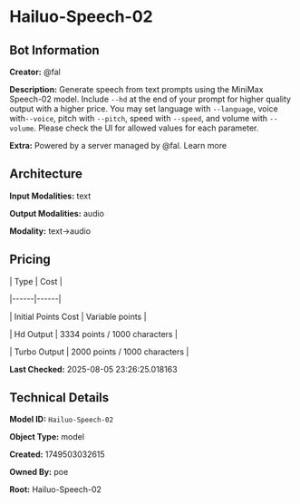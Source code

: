 # Hailuo-Speech-02

## Bot Information

**Creator:** @fal

**Description:** Generate speech from text prompts using the MiniMax Speech-02 model. Include `--hd` at the end of your prompt for higher quality output with a higher price. You may set language with `--language`, voice with`--voice`, pitch with `--pitch`, speed with `--speed`, and volume with `--volume`. Please check the UI for allowed values for each parameter.

**Extra:** Powered by a server managed by @fal. Learn more


## Architecture

**Input Modalities:** text

**Output Modalities:** audio

**Modality:** text->audio


## Pricing

| Type | Cost |

|------|------|

| Initial Points Cost | Variable points |

| Hd Output | 3334 points / 1000 characters |

| Turbo Output | 2000 points / 1000 characters |


**Last Checked:** 2025-08-05 23:26:25.018163


## Technical Details

**Model ID:** `Hailuo-Speech-02`

**Object Type:** model

**Created:** 1749503032615

**Owned By:** poe

**Root:** Hailuo-Speech-02
